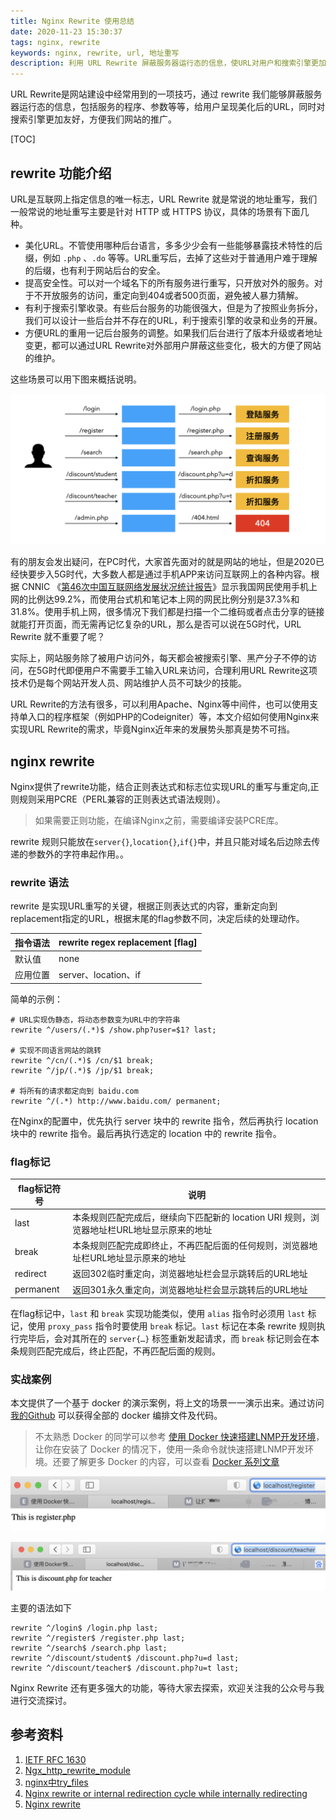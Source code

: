 ```yaml
---
title: Nginx Rewrite 使用总结
date: 2020-11-23 15:30:37
tags: nginx, rewrite
keywords: nginx, rewrite, url, 地址重写
description: 利用 URL Rewrite 屏蔽服务器运行态的信息，使URL对用户和搜索引擎更加友好。本文介绍了如何使用 Nginx Rewrite 功能来实现相关的场景。
---
```



URL Rewrite是网站建设中经常用到的一项技巧，通过 rewrite 我们能够屏蔽服务器运行态的信息，包括服务的程序、参数等等，给用户呈现美化后的URL，同时对搜索引擎更加友好，方便我们网站的推广。

<!-- more -->

[TOC]

## rewrite 功能介绍

URL是互联网上指定信息的唯一标志，URL Rewrite 就是常说的地址重写，我们一般常说的地址重写主要是针对 HTTP 或 HTTPS 协议，具体的场景有下面几种。

* 美化URL。不管使用哪种后台语言，多多少少会有一些能够暴露技术特性的后缀，例如 `.php` 、`.do` 等等。URL重写后，去掉了这些对于普通用户难于理解的后缀，也有利于网站后台的安全。
* 提高安全性。可以对一个域名下的所有服务进行重写，只开放对外的服务。对于不开放服务的访问，重定向到404或者500页面，避免被人暴力猜解。
* 有利于搜索引擎收录。有些后台服务的功能很强大，但是为了按照业务拆分，我们可以设计一些后台并不存在的URL，利于搜索引擎的收录和业务的开展。
* 方便URL的重用一记后台服务的调整。如果我们后台进行了版本升级或者地址变更，都可以通过URL Rewrite对外部用户屏蔽这些变化，极大的方便了网站的维护。

这些场景可以用下图来概括说明。

![image-20201123141130287](20201123-nginx-rewrite/image-20201123141130287.png)

有的朋友会发出疑问，在PC时代，大家首先面对的就是网站的地址，但是2020已经快要步入5G时代，大多数人都是通过手机APP来访问互联网上的各种内容。根据 CNNIC 《[第46次中国互联网络发展状况统计报告](http://www.cnnic.net.cn/hlwfzyj/hlwxzbg/hlwtjbg/202009/P020200929546215182514.pdf)》显示我国网民使用手机上网的比例达99.2%，而使用台式机和笔记本上网的网民比例分别是37.3%和31.8%。使用手机上网，很多情况下我们都是扫描一个二维码或者点击分享的链接就能打开页面，而无需再记忆复杂的URL，那么是否可以说在5G时代，URL Rewrite 就不重要了呢？

实际上，网站服务除了被用户访问外，每天都会被搜索引擎、黑产分子不停的访问，在5G时代即便用户不需要手工输入URL来访问，合理利用URL Rewrite这项技术仍是每个网站开发人员、网站维护人员不可缺少的技能。

URL Rewrite的方法有很多，可以利用Apache、Nginx等中间件，也可以使用支持单入口的程序框架（例如PHP的Codeigniter）等，本文介绍如何使用Nginx来实现URL Rewrite的需求，毕竟Nginx近年来的发展势头那真是势不可挡。

## nginx rewrite

Nginx提供了rewrite功能，结合正则表达式和标志位实现URL的重写与重定向,正则规则采用PCRE（PERL兼容的正则表达式语法规则）。

> 如果需要正则功能，在编译Nginx之前，需要编译安装PCRE库。

rewrite 规则只能放在`server{}`,`location{}`,`if{}`中，并且只能对域名后边除去传递的参数外的字符串起作用。。

### rewrite 语法

rewrite 是实现URL重写的关键，根据正则表达式的内容，重新定向到replacement指定的URL，根据末尾的flag参数不同，决定后续的处理动作。

| 指令语法 | rewrite regex replacement [flag] |
| -------- | -------------------------------- |
| 默认值   | none                             |
| 应用位置 | server、location、if             |

简单的示例：

```nginx
# URL实现伪静态，将动态参数变为URL中的字符串
rewrite ^/users/(.*)$ /show.php?user=$1? last;

# 实现不同语言网站的跳转
rewrite ^/cn/(.*)$ /cn/$1 break;
rewrite ^/jp/(.*)$ /jp/$1 break;

# 将所有的请求都定向到 baidu.com
rewrite ^/(.*) http://www.baidu.com/ permanent;
```

在Nginx的配置中，优先执行 server 块中的 rewrite 指令，然后再执行 location 块中的 rewrite 指令。最后再执行选定的 location 中的 rewrite 指令。

### flag标记

| flag标记符号 | 说明                                                         |
| ------------ | ------------------------------------------------------------ |
| last         | 本条规则匹配完成后，继续向下匹配新的 location URI 规则，浏览器地址栏URL地址显示原来的地址 |
| break        | 本条规则匹配完成即终止，不再匹配后面的任何规则，浏览器地址栏URL地址显示原来的地址 |
| redirect     | 返回302临时重定向，浏览器地址栏会显示跳转后的URL地址         |
| permanent    | 返回301永久重定向，浏览器地址栏会显示跳转后的URL地址         |



在flag标记中，`last` 和 `break` 实现功能类似，使用 `alias` 指令时必须用 `last` 标记，使用 `proxy_pass` 指令时要使用 `break` 标记。`last` 标记在本条 rewrite 规则执行完毕后，会对其所在的 `server{…}` 标签重新发起请求，而 `break` 标记则会在本条规则匹配完成后，终止匹配，不再匹配后面的规则。

### 实战案例

本文提供了一个基于 docker 的演示案例，将上文的场景一一演示出来。通过访问 [我的Github](https://github.com/cocowool/code-space) 可以获得全部的 docker 编排文件及代码。

> 不太熟悉 Docker 的同学可以参考 [使用 Docker 快速搭建LNMP开发环境](http://www.edulinks.cn/2020/04/17/20200415-qucik-lnmp-dev-environment/)，让你在安装了 Docker 的情况下，使用一条命令就快速搭建LNMP开发环境。还要了解更多 Docker 的内容，可以查看 [Docker 系列文章](http://www.edulinks.cn/2020/10/16/20201016-kubernetes-articles/#Docker-系列文章)

![image-20201123151805246](20201123-nginx-rewrite/image-20201123151805246.png)

![image-20201123151856940](20201123-nginx-rewrite/image-20201123151856940.png)

主要的语法如下

```nginx
rewrite ^/login$ /login.php last;
rewrite ^/register$ /register.php last;
rewrite ^/search$ /search.php last;
rewrite ^/discount/student$ /discount.php?u=d last;
rewrite ^/discount/teacher$ /discount.php?u=t last;
```

Nginx Rewrite 还有更多强大的功能，等待大家去探索，欢迎关注我的公众号与我进行交流探讨。

## 参考资料

1. [IETF RFC 1630](https://datatracker.ietf.org/doc/rfc1630/?include_text=1)
2. [Ngx_http_rewrite_module](http://nginx.org/en/docs/http/ngx_http_rewrite_module.html)
3. [nginx中try_files](https://www.cnblogs.com/boundless-sky/p/9459775.html)
4. [Nginx rewrite or internal redirection cycle while internally redirecting](https://stackoverflow.com/questions/37214921/nginx-rewrite-or-internal-redirection-cycle-while-internally-redirecting)
5. [Nginx rewrite](https://blog.csdn.net/qq_41475058/article/details/89516051)